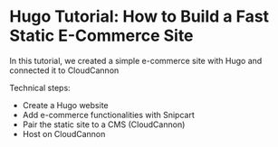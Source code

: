 # Hugo Tutorial: How to Build a Fast Static E-Commerce Site

In this tutorial, we created a simple e-commerce site with Hugo and connected it to CloudCannon

Technical steps:

- Create a Hugo website
- Add e-commerce functionalities with Snipcart
- Pair the static site to a CMS (CloudCannon)
- Host on CloudCannon
